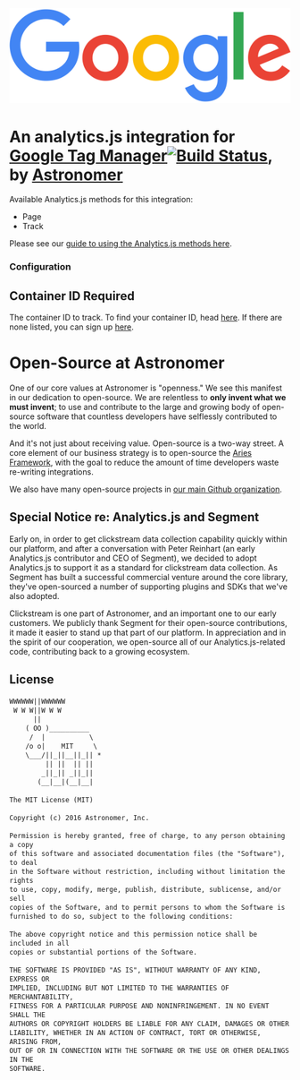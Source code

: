 ![alt text](/img/logo.png "Google Tag Manager analytics integration")
# An analytics.js integration for [Google Tag Manager](https://www.google.com/analytics/tag-manager/)[![Build Status][ci-badge]][ci-link], by [Astronomer](http://www.astronomer.io/)

Available Analytics.js methods for this integration: 
* Page
* Track

Please see our [guide to using the Analytics.js methods here](http://docs.astronomer.io/docs/event-type-guide).

### Configuration

## Container ID **Required**
The container ID to track. To find your container ID, head [here](https://tagmanager.google.com/#/home). If there are none listed, you can sign up [here](https://www.google.com/analytics/tag-manager/).

# Open-Source at Astronomer

One of our core values at Astronomer is "openness." We see this manifest in our dedication to open-source. We are relentless to **only invent what we must invent**; to use and contribute to the large and growing body of open-source software that countless developers have selflessly contributed to the world.

And it's not just about receiving value. Open-source is a two-way street. A core element of our business strategy is to open-source the [Aries Framework](github.com/aries-data), with the goal to reduce the amount of time developers waste re-writing integrations.

We also have many open-source projects in [our main Github organization](https://github.com/astronomerio).

## Special Notice re: Analytics.js and Segment

Early on, in order to get clickstream data collection capability quickly within our platform, and after a conversation with Peter Reinhart (an early Analytics.js contributor and CEO of Segment), we decided to adopt Analytics.js to support it as a standard for clickstream data collection. As Segment has built a successful commercial venture around the core library, they've open-sourced a number of supporting plugins and SDKs that we've also adopted.

Clickstream is one part of Astronomer, and an important one to our early customers. We publicly thank Segment for their open-source contributions, it made it easier to stand up that part of our platform. In appreciation and in the spirit of our cooperation, we open-source all of our Analytics.js-related code, contributing back to a growing ecosystem.

## License

```
WWWWWW||WWWWWW
 W W W||W W W
      ||
    ( OO )__________
     /  |           \
    /o o|    MIT     \
    \___/||_||__||_|| *
         || ||  || ||
        _||_|| _||_||
       (__|__|(__|__|

The MIT License (MIT)

Copyright (c) 2016 Astronomer, Inc.

Permission is hereby granted, free of charge, to any person obtaining a copy
of this software and associated documentation files (the "Software"), to deal
in the Software without restriction, including without limitation the rights
to use, copy, modify, merge, publish, distribute, sublicense, and/or sell
copies of the Software, and to permit persons to whom the Software is
furnished to do so, subject to the following conditions:

The above copyright notice and this permission notice shall be included in all
copies or substantial portions of the Software.

THE SOFTWARE IS PROVIDED "AS IS", WITHOUT WARRANTY OF ANY KIND, EXPRESS OR
IMPLIED, INCLUDING BUT NOT LIMITED TO THE WARRANTIES OF MERCHANTABILITY,
FITNESS FOR A PARTICULAR PURPOSE AND NONINFRINGEMENT. IN NO EVENT SHALL THE
AUTHORS OR COPYRIGHT HOLDERS BE LIABLE FOR ANY CLAIM, DAMAGES OR OTHER
LIABILITY, WHETHER IN AN ACTION OF CONTRACT, TORT OR OTHERWISE, ARISING FROM,
OUT OF OR IN CONNECTION WITH THE SOFTWARE OR THE USE OR OTHER DEALINGS IN THE
SOFTWARE.
```

[Analytics.js]: https://segment.com/docs/libraries/analytics.js/
[ci-link]: https://circleci.com/gh/segment-integrations/analytics.js-integration-google-tag-manager
[ci-badge]: https://circleci.com/gh/segment-integrations/analytics.js-integration-google-tag-manager.svg?style=svg